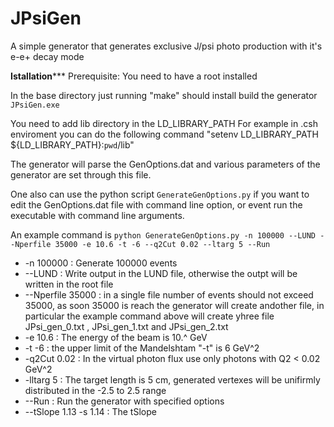 # JPsiGen
A simple generator that generates exclusive J/psi photo production with it's e-e+ decay mode

********************Istallation***********************
Prerequisite: You need to have a root installed

In the base directory just running "make" should install build the generator `JPsiGen.exe`

You need to add lib directory in the LD_LIBRARY_PATH
For example in .csh enviroment you can do the following command
"setenv LD_LIBRARY_PATH ${LD_LIBRARY_PATH}:`pwd`/lib"

The generator will parse the GenOptions.dat and various parameters of the generator
are set through this file.

One also can use the python script `GenerateGenOptions.py` if you want to 
edit the GenOptions.dat file with command line option, or event run the executable with command line arguments.

An example command is 
`python GenerateGenOptions.py -n 100000 --LUND --Nperfile 35000 -e 10.6 -t -6 --q2Cut 0.02 --ltarg 5 --Run`

* -n 100000             :   Generate 100000 events
* --LUND                :   Write output in the LUND file, otherwise the outpt will be written in the root file
* --Nperfile 35000      :   in a single file number of events should not exceed 35000, as soon 35000 is reach the generator                                 will create andother file, in particular the example command above will create yhree file                                       JPsi_gen_0.txt , JPsi_gen_1.txt and JPsi_gen_2.txt
* -e 10.6               :   The energy of the beam is 10.^ GeV
* -t -6                 :   the upper limit of the Mandelshtam "-t" is 6 GeV^2
* -q2Cut 0.02           :   In the virtual photon flux use only photons with Q2 < 0.02 GeV^2
* -lltarg 5             :   The target length is 5 cm, generated vertexes will be unifirmly distributed in the -2.5 to 2.5                               range
* --Run                 :   Run the generator with specified options
* --tSlope 1.13 -s 1.14 :   The tSlope
